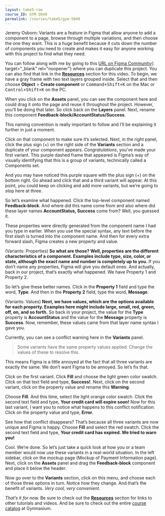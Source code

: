 ```yaml
---
layout: take5-raw
course_ID: GYM-5049
permalink: /courses/take5/gym-5049
---
```


Jeremy Osborn: Variants are a feature in Figma that allow anyone to add a component to a page, browse through multiple variations, and then choose the one they want. This is a huge benefit because it cuts down the number of components you need to create and makes it easy for anyone working with this project to find what they need.

You can follow along with me by going to this [URL on Figma Community][1]{: target="_blank" rel="noopener"}  where you can duplicate this project. You can also find that link in the [**Resources**](#tutorial-resources) section for this video. To begin, we have a gray frame with two text layers grouped inside. Select that and then choose **Object** > **Create component** or <kbd><kbd>Command</kbd>+<kbd>Shift</kbd>+<kbd>K</kbd></kbd> on the Mac or <kbd><kbd>Control</kbd>+<kbd>Shift</kbd>+<kbd>K</kbd></kbd> on the PC.

When you click on the **Assets** panel, you can see the component here and could drag it onto the page and reuse it throughout the project. However, you’ll be doing that later. So click back on the **Layers** panel. Next, rename this component **Feedback-block/AccountStatus/Success**.

This naming convention is really important to follow and I’ll be explaining it further in just a moment.

Click on that component to make sure it’s selected. Next, in the right panel, click the plus sign (+) on the right side of the **Variants** section and a duplicate of your component appears. *Congratulations*, you’ve made your first variant. This purple dashed frame that appeared is Figma’s way of visually identifying that this is a group of variants, technically called a Components set.

And you may have noticed this purple square with the plus sign (+) on the bottom right. Go ahead and click that and a third variant will appear. At this point, you could keep on clicking and add more variants, but we’re going to stop here at three.

So let’s examine what happened. Click the top-level component named **Feedback-block**. And where did this name come from and also where did these layer names **AccountStatus, Success** come from? Well, you guessed it.

These properties were directly generated from the component name I had you type in earlier. When you use the special syntax, any text before the first slash is turned into the component name. And then for every extra forward slash, Figma creates a new property and value.

(Variants: Properties) **So what are those? Well, properties are the different characteristics of a component. Examples include type, size, color, or state, although the exact name and number is completely up to you.** If you don’t name any properties, Figma will give you default ones. And actually, back in our project, that’s exactly what happened. We have Property 1 and Property 2.

So let’s give these better names. Click in the **Property 1** field and type the word, **Type**. And then in the **Property 2** field, type the word, **Message**.

(Variants: Values) **Next, we have values, which are the options available for each property. Examples here might include large, small, red, green, off, on, and so forth.** So back in your project, the value for the **Type** property is **AccountStatus** and the value for the **Message** property is **Success**. Now, remember, these values came from that layer name syntax I gave you.

Currently, you can see a conflict warning here in the **Variants** panel.

> Some variants have the same property values applied. Change the values of these to resolve this.

This means Figma is a little annoyed at the fact that all three variants are exactly the same. We don’t want Figma to be annoyed. So let’s fix that.

Click on the first variant. Click **Fill** and choose the light green color swatch. Click on that text field and type, **Success!**. Next, click on the second variant, click on the property value and rename this **Warning**.

Choose **Fill**. And this time, select the light orange color swatch. Click the second text field and type, **Your credit card will expire soon!** Now for this last variant, I want you to notice what happens to this conflict notification. Click on the property value and type, **Error**.

See how that conflict disappears? That’s because all three variants are now unique and Figma is happy. Choose **Fill** and select the red swatch. Click the second text field and type, **Your credit card has expired. We tried to warn you!**

Cool. We’re done. So let’s just take a quick look at how you or a team member would now use these variants in a real-world situation. In the left sidebar, click on the mockup page (Mockup of Payment Information page). Next, click on the **Assets** panel and drag the **Feedback-block** component and place it below the header.

Now go over to the **Variants** section, click on this menu, and choose each of those three options in turn. Notice how they change. And that’s the benefit of variants. *Very cool, very convenient.*

*That’s it for now.* Be sure to check out the [**Resources**](#tutorial-resources) section for links to other tutorials and videos. And be sure to check out the entire [course catalog][2] at Gymnasium.

[1]: https://bit.ly/3bPt3C4
[2]: https://thegymnasium.com/courses
